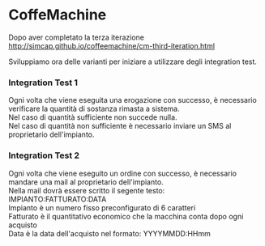 # CoffeMachine
Dopo aver completato la terza iterazione
http://simcap.github.io/coffeemachine/cm-third-iteration.html

Sviluppiamo ora delle varianti per iniziare a utilizzare degli integration test.

### Integration Test 1
Ogni volta che viene eseguita una erogazione con successo, è necessario verificare la quantità di sostanza rimasta a sistema.  
Nel caso di quantità sufficiente non succede nulla.  
Nel caso di quantità non sufficiente è necessario inviare un SMS al proprietario dell'impianto.  

### Integration Test 2
Ogni volta che viene eseguito un ordine con successo, è necessario mandare una mail al proprietario dell'impianto.  
Nella mail dovrà essere scritto il segente testo:  
IMPIANTO:FATTURATO:DATA  
Impianto è un numero fisso preconfigurato di 6 caratteri  
Fatturato è il quantitativo economico che la macchina conta dopo ogni acquisto  
Data è la data dell'acquisto nel formato: YYYYMMDD:HHmm  
